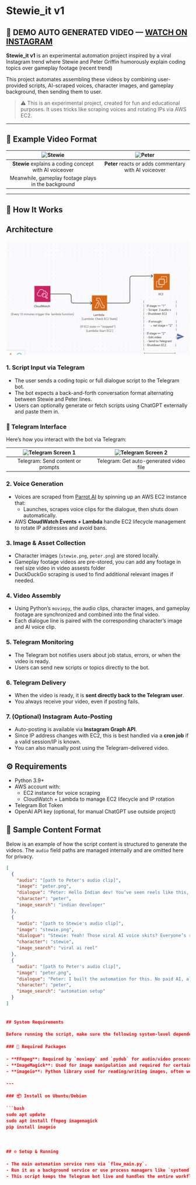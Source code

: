 # Stewie_it v1

## 🎥 **DEMO AUTO GENERATED VIDEO — [WATCH ON INSTAGRAM](https://www.instagram.com/stewie_codes_absurd/)**

**Stewie_it v1** is an experimental automation project inspired by a viral Instagram trend where Stewie and Peter Griffin humorously explain coding topics over gameplay footage (recent trend)

This project automates assembling these videos by combining user-provided scripts, AI-scraped voices, character images, and gameplay background, then sending them to user.

> ⚠️ This is an experimental project, created for fun and educational purposes. It uses tricks like scraping voices and rotating IPs via AWS EC2.
---

## 🎥 Example Video Format

| ![Stewie](image_assests/stewie.png) | ![Peter](image_assests/peter.png) |
|:----------------------------------------:|:-------------------------------------:|
| **Stewie** explains a coding concept with AI voiceover | **Peter** reacts or adds commentary with AI voiceover |
| Meanwhile, gameplay footage plays in the background |

---

## 🧠 How It Works


## Architecture

![Architecture Diagram](image_assests/aws_diagram.jpg)

### 1. Script Input via Telegram  
- The user sends a coding topic or full dialogue script to the Telegram bot.  
- The bot expects a back-and-forth conversation format alternating between Stewie and Peter lines.  
- Users can optionally generate or fetch scripts using ChatGPT externally and paste them in.

### 🧠 Telegram Interface

Here’s how you interact with the bot via Telegram:

| ![Telegram Screen 1](image_assests/telegram_screenshot2.png) | ![Telegram Screen 2](image_assests/telegram_screenshot1.png) |
|:--------------------------------------------------------:|:--------------------------------------------------------:|
| Telegram: Send content or prompts                        | Telegram: Get auto-generated video file                  |


### 2. Voice Generation  
- Voices are scraped from [Parrot AI](https://parrot.ai/) by spinning up an AWS EC2 instance that:  
  - Launches, scrapes voice clips for the dialogue, then shuts down automatically.  
- AWS **CloudWatch Events + Lambda** handle EC2 lifecycle management to rotate IP addresses and avoid bans.

### 3. Image & Asset Collection  
- Character images (`stewie.png`, `peter.png`) are stored locally.  
- Gameplay footage videos are pre-stored, you can add any footage in reel size video in video assests folder 
- DuckDuckGo scraping is used to find additional relevant images if needed.

### 4. Video Assembly  
- Using Python’s `moviepy`, the audio clips, character images, and gameplay footage are synchronized and combined into the final video.  
- Each dialogue line is paired with the corresponding character’s image and AI voice clip.

### 5. Telegram Monitoring  
- The Telegram bot notifies users about job status, errors, or when the video is ready.  
- Users can send new scripts or topics directly to the bot.

### 6. Telegram Delivery  
- When the video is ready, it is **sent directly back to the Telegram user**.
- You always receive your video, even if posting fails.

### 7. (Optional) Instagram Auto-Posting  
- Auto-posting is available via **Instagram Graph API**.
- Since IP address changes with EC2, this is best handled via a **cron job** if a valid session/IP is known.
- You can also manually post using the Telegram-delivered video.
## ⚙️ Requirements

- Python 3.9+
- AWS account with:
  - EC2 instance for voice scraping
  - CloudWatch + Lambda to manage EC2 lifecycle and IP rotation
- Telegram Bot Token
- OpenAI API key (optional, for manual ChatGPT use outside project)



## 📄 Sample Content Format

Below is an example of how the script content is structured to generate the videos. The `audio` field paths are managed internally and are omitted here for privacy.

```json
[
  {
    "audio": "[path to Peter's audio clip]",
    "image": "peter.png",
    "dialogue": "Peter: Hello Indian dev! You’ve seen reels like this, right?",
    "character": "peter",
    "image_search": "indian developer"
  },
  {
    "audio": "[path to Stewie's audio clip]",
    "image": "stewie.png",
    "dialogue": "Stewie: Yeah! Those viral AI voice skits? Everyone’s reposting this one.",
    "character": "stewie",
    "image_search": "viral ai reel"
  },
  {
    "audio": "[path to Peter's audio clip]",
    "image": "peter.png",
    "dialogue": "Peter: I built the automation for this. No paid AI, all open source!",
    "character": "peter",
    "image_search": "automation setup"
  }
]


## System Requirements

Before running the script, make sure the following system-level dependencies are installed:

### 🧰 Required Packages

- **FFmpeg**: Required by `moviepy` and `pydub` for audio/video processing.
- **ImageMagick**: Used for image manipulation and required for certain operations by `moviepy` or `imageio`.
- **imageio**: Python library used for reading/writing images, often works with `moviepy`.

---

### 📦 Install on Ubuntu/Debian

```bash
sudo apt update
sudo apt install ffmpeg imagemagick
pip install imageio



## ⚙️ Setup & Running

- The main automation service runs via `flow_main.py`.  
- Run it as a background service or use process managers like `systemd`, `pm2`, or `screen`/`tmux` to keep it alive.  
- This script keeps the Telegram bot live and handles the entire workflow end-to-end.

